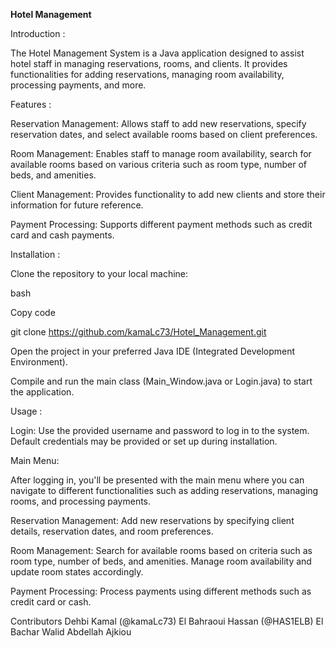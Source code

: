 **Hotel Management**

Introduction :

The Hotel Management System is a Java application designed to assist hotel staff in managing reservations, rooms, and clients. It provides functionalities for adding reservations, managing room availability, processing payments, and more.

Features : 

Reservation Management: Allows staff to add new reservations, specify reservation dates, and select available rooms based on client preferences.

Room Management: Enables staff to manage room availability, search for available rooms based on various criteria such as room type, number of beds, and amenities.

Client Management: Provides functionality to add new clients and store their information for future reference.

Payment Processing: Supports different payment methods such as credit card and cash payments.

Installation : 

Clone the repository to your local machine:

bash

Copy code

git clone https://github.com/kamaLc73/Hotel_Management.git

Open the project in your preferred Java IDE (Integrated Development Environment).

Compile and run the main class (Main_Window.java or Login.java) to start the application.

Usage : 

Login: Use the provided username and password to log in to the system. Default credentials may be provided or set up during installation.

Main Menu: 

After logging in, you'll be presented with the main menu where you can navigate to different functionalities such as adding reservations, managing rooms, and processing payments.

Reservation Management: Add new reservations by specifying client details, reservation dates, and room preferences.

Room Management: Search for available rooms based on criteria such as room type, number of beds, and amenities. Manage room availability and update room states accordingly.

Payment Processing: Process payments using different methods such as credit card or cash.

Contributors
Dehbi Kamal (@kamaLc73)
El Bahraoui Hassan  (@HAS1ELB)
El Bachar Walid
Abdellah Ajkiou
